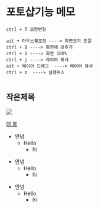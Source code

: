 # 포토샵기능 메모
```
ctrl + T 모양변형

ait + 마우스휠조정 ----> 화면크기 조절
ctrl + 0 ----> 화면에 맞추기
ctrl + 1 ----> 화면 100%
ctrl + j ----> 레이어 복사
ait + 레이어 드래그  ----> 레이어 복사
ctrl + z  ----> 실행취소


```
## 작은제목

 <img src="https://heoyounggyu.github.io/img/ph.jpg">

 [더 북](https://thebook.io/)

+ 안녕
  + Hello
    + hi


* 안녕
  * Hello
    * hi

- 안녕
  - Hello
    - hi
 
 
 `````````````````````
